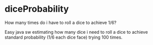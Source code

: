 # diceProbability
How many times do i have to roll a dice to achieve 1/6?

Easy java sw estimating how many dice i need to roll a dice to achieve standard probability (1/6 each dice face) trying 100 times.
